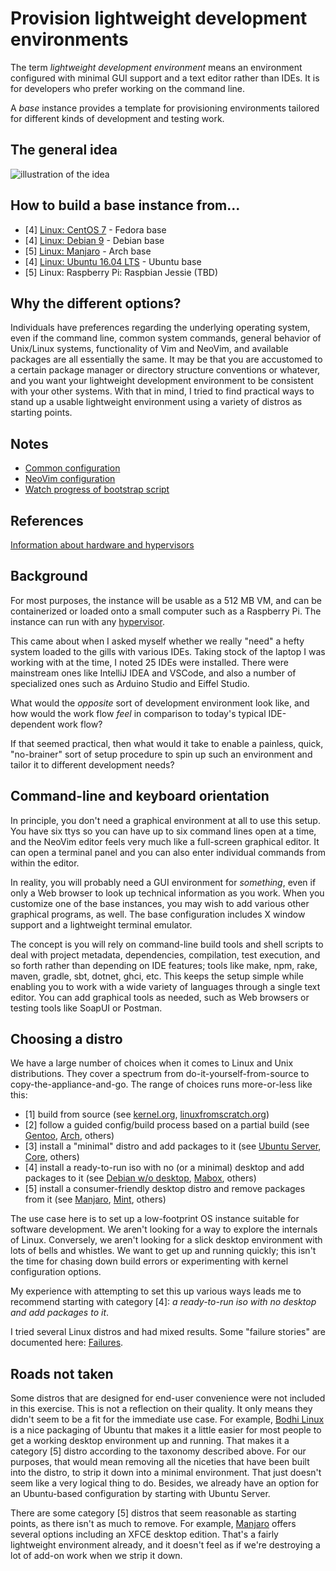 # Provision lightweight development environments

The term _lightweight development environment_ means an environment configured with minimal GUI support and a text editor rather than IDEs. It is for developers who prefer working on the command line. 

A _base_ instance provides a template for provisioning environments tailored for different kinds of development and testing work. 

## The general idea 

![illustration of the idea](images/environments.png)

## How to build a base instance from...

- [4] [Linux: CentOS 7](http://github.com/neopragma/bootstrap-centos-7-dev-base) - Fedora base
- [4] [Linux: Debian 9](http://github.com/neopragma/bootstrap-debian-9-dev-base) - Debian base
- [5] [Linux: Manjaro](http://github.com/neopragma/bootstrap-manjaro-dev-base) - Arch base
- [4] [Linux: Ubuntu 16.04 LTS](http://github.com/neopragma/bootstrap-ubuntu-server-16.04-dev-base) - Ubuntu base
- [5] Linux: Raspberry Pi: Raspbian Jessie (TBD)

## Why the different options?

Individuals have preferences regarding the underlying operating system, even if the command line, common system commands, general behavior of Unix/Linux systems, functionality of Vim and NeoVim, and available packages are all essentially the same. It may be that you are accustomed to a certain package manager or directory structure conventions or whatever, and you want your lightweight development environment to be consistent with your other systems. With that in mind, I tried to find practical ways to stand up a usable lightweight environment using a variety of distros as starting points. 

## Notes

- [Common configuration](common-configuration.md)
- [NeoVim configuration](neovim-configuration.md)
- [Watch progress of bootstrap script](watch-bootstrap.md)

## References

[Information about hardware and hypervisors](references.md)

## Background

For most purposes, the instance will be usable as a 512 MB VM, and can be containerized or loaded onto a small computer such as a Raspberry Pi. The instance can run with any [hypervisor](hypervisor.md).

This came about when I asked myself whether we really "need" a hefty system loaded to the gills with various IDEs. Taking stock of the laptop I was working with at the time, I noted 25 IDEs were installed. There were mainstream ones like IntelliJ IDEA and VSCode, and also a number of specialized ones such as Arduino Studio and Eiffel Studio. 

What would the _opposite_ sort of development environment look like, and how would the work flow _feel_ in comparison to today's typical IDE-dependent work flow? 

If that seemed practical, then what would it take to enable a painless, quick, "no-brainer" sort of setup procedure to spin up such an environment and tailor it to different development needs?

## Command-line and keyboard orientation

In principle, you don't need a graphical environment at all to use this setup. You have six ttys so you can have up to six command lines open at a time, and the NeoVim editor feels very much like a full-screen graphical editor. It can open a terminal panel and you can also enter individual commands from within the editor. 

In reality, you will probably need a GUI environment for _something_, even if only a Web browser to look up technical information as you work. When you customize one of the base instances, you may wish to add various other graphical programs, as well. The base configuration includes X window support and a lightweight terminal emulator.

The concept is you will rely on command-line build tools and shell scripts to deal with project metadata, dependencies, compilation, test execution, and so forth rather than depending on IDE features; tools like make, npm, rake, maven, gradle, sbt, dotnet, ghci, etc. This keeps the setup simple while enabling you to work with a wide variety of languages through a single text editor. You can add graphical tools as needed, such as Web browsers or testing tools like SoapUI or Postman.

## Choosing a distro

We have a large number of choices when it comes to Linux and Unix distributions. They cover a spectrum from do-it-yourself-from-source to copy-the-appliance-and-go. The range of choices runs more-or-less like this:

- [1] build from source (see [kernel.org](https://www.kernel.org), [linuxfromscratch.org](http://www.linuxfromscratch.org))
- [2] follow a guided config/build process based on a partial build (see [Gentoo](https://gentoo.org), [Arch](https://www.archlinux.org), others)
- [3] install a "minimal" distro and add packages to it (see [Ubuntu Server](https://www.ubuntu.com/download/server), [Core](http://distro.ibiblio.org/tinycorelinux/downloads.html), others)
- [4] install a ready-to-run iso with no (or a minimal) desktop and add packages to it (see [Debian w/o desktop](https://www.debian.org), [Mabox](https://maboxlinux.org), others)
- [5] install a consumer-friendly desktop distro and remove packages from it (see [Manjaro](https://manjaro.org), [Mint](https://linuxmint.com), others)

The use case here is to set up a low-footprint OS instance suitable for software development. We aren't looking for a way to explore the internals of Linux. Conversely, we aren't looking for a slick desktop environment with lots of bells and whistles. We want to get up and running quickly; this isn't the time for chasing down build errors or experimenting with kernel configuration options. 

My experience with attempting to set this up various ways leads me to recommend starting with category [4]: _a ready-to-run iso with no desktop and add packages to it_. 

I tried several Linux distros and had mixed results. Some "failure stories" are documented here: [Failures](failures.md). 

## Roads not taken

Some distros that are designed for end-user convenience were not included in this exercise. This is not a reflection on their quality. It only means they didn't seem to be a fit for the immediate use case. For example, <a href="https://www.bodhilinux.com">Bodhi Linux</a> is a nice packaging of Ubuntu that makes it a little easier for most people to get a working desktop environment up and running. That makes it a category [5] distro according to the taxonomy described above. For our purposes, that would mean removing all the niceties that have been built into the distro, to strip it down into a minimal environment. That just doesn't seem like a very logical thing to do. Besides, we already have an option for an Ubuntu-based configuration by starting with Ubuntu Server. 

There are some category [5] distros that seem reasonable as starting points, as there isn't as much to remove. For example, <a href="https://manjaro.org">Manjaro</a> offers several options including an XFCE desktop edition. That's a fairly lightweight environment already, and it doesn't feel as if we're destroying a lot of add-on work when we strip it down. 





